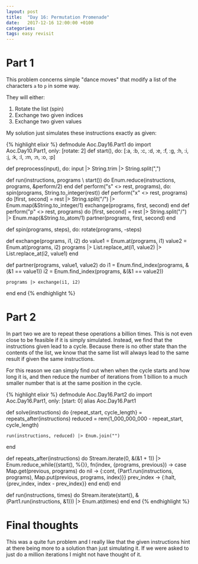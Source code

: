 ```yaml
---
layout: post
title:  "Day 16: Permutation Promenade"
date:   2017-12-16 12:00:00 +0100
categories:
tags: easy revisit
---
```

# Part 1
This problem concerns simple "dance moves" that modify a list of the characters
`a` to `p` in some way.

They will either:
1. Rotate the list (spin)
2. Exchange two given indices
3. Exchange two given values

My solution just simulates these instructions exactly as given:

{% highlight elixir %}
defmodule Aoc.Day16.Part1 do
  import Aoc.Day10.Part1, only: [rotate: 2]
  def start(), do: [:a, :b, :c, :d, :e, :f, :g, :h, :i, :j, :k, :l, :m, :n, :o, :p]

  def preprocess(input), do: input |> String.trim |> String.split(",")

  def run(instructions, programs \\ start()) do
    Enum.reduce(instructions, programs, &perform/2)
  end
  def perform("s" <> rest, programs), do: spin(programs, String.to_integer(rest))
  def perform("x" <> rest, programs) do
    [first, second] = rest |> String.split("/") |> Enum.map(&String.to_integer/1)
    exchange(programs, first, second)
  end
  def perform("p" <> rest, programs) do
    [first, second] = rest |> String.split("/") |> Enum.map(&String.to_atom/1)
    partner(programs, first, second)
  end

  def spin(programs, steps), do: rotate(programs, -steps)

  def exchange(programs, i1, i2) do
    value1 = Enum.at(programs, i1)
    value2 = Enum.at(programs, i2)
    programs |> List.replace_at(i1, value2) |> List.replace_at(i2, value1)
  end

  def partner(programs, value1, value2) do
    i1 = Enum.find_index(programs, &(&1 == value1))
    i2 = Enum.find_index(programs, &(&1 == value2))

    programs |> exchange(i1, i2)
  end
end
{% endhighlight %}

# Part 2
In part two we are to repeat these operations a billion times. This is not even
close to be feasible if it is simply simulated. Instead, we find that the
instructions given lead to a cycle. Because there is no other state than the
contents of the list, we know that the same list will always lead to the same
result if given the same instructions.

For this reason we can simply find out when when the cycle starts and how long 
it is, and then reduce the number of iterations from 1 billion to a much smaller
number that is at the same position in the cycle.

{% highlight elixir %}
defmodule Aoc.Day16.Part2 do
  import Aoc.Day16.Part1, only: [start: 0]
  alias Aoc.Day16.Part1

  def solve(instructions) do
    {repeat_start, cycle_length} = repeats_after(instructions)
    reduced = rem(1_000_000_000 - repeat_start, cycle_length)

    run(instructions, reduced) |> Enum.join("")
  end

  def repeats_after(instructions) do
    Stream.iterate(0, &(&1 + 1))
    |> Enum.reduce_while({start(), %{}}, fn(index, {programs, previous}) ->
      case Map.get(previous, programs) do
        nil -> {:cont, {Part1.run(instructions, programs), Map.put(previous, programs, index)}}
        prev_index -> {:halt, {prev_index, index - prev_index}}
      end
    end)
  end

  def run(instructions, times) do
    Stream.iterate(start(), &(Part1.run(instructions, &1)))
    |> Enum.at(times) 
  end
end
{% endhighlight %}

# Final thoughts
This was a quite fun problem and I really like that the given instructions hint
at there being more to a solution than just simulating it. If we were asked to
just do a million iterations I might not have thought of it.
